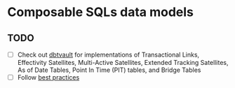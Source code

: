 # Composable SQLs data models

## TODO

- [ ] Check out
      [dbtvault](https://dbtvault.readthedocs.io/en/latest/tutorial/tut_hubs/)
      for implementations of Transactional Links, Effectivity Satellites,
      Multi-Active Satellites, Extended Tracking Satellites, As of Date Tables,
      Point In Time (PIT) tables, and Bridge Tables
- [ ] Follow
      [best practices](https://dbtvault.readthedocs.io/en/latest/best_practices/)
